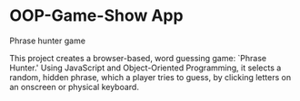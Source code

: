 # OOP-Game-Show App 
 Phrase hunter game 


This project creates a browser-based, word guessing game: `Phrase Hunter.' Using JavaScript and Object-Oriented Programming, it selects a random, hidden phrase, which a player tries to guess, by clicking letters on an onscreen or physical keyboard.
